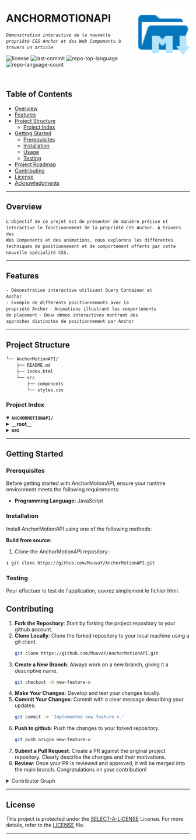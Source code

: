 <div align="left" style="position: relative;">
<img src="https://raw.githubusercontent.com/PKief/vscode-material-icon-theme/ec559a9f6bfd399b82bb44393651661b08aaf7ba/icons/folder-markdown-open.svg" align="right" width="30%" style="margin: -20px 0 0 20px;">
<h1>ANCHORMOTIONAPI</h1>
<p align="left">
	<em><code>Démonstration interactive de la nouvelle propriété CSS Anchor et des Web Components à travers un article</code></em>
</p>
<p align="left">
	<img src="https://img.shields.io/github/license/MuuvaY/AnchorMotionAPI?style=default&logo=opensourceinitiative&logoColor=white&color=0080ff" alt="license">
	<img src="https://img.shields.io/github/last-commit/MuuvaY/AnchorMotionAPI?style=default&logo=git&logoColor=white&color=0080ff" alt="last-commit">
	<img src="https://img.shields.io/github/languages/top/MuuvaY/AnchorMotionAPI?style=default&color=0080ff" alt="repo-top-language">
	<img src="https://img.shields.io/github/languages/count/MuuvaY/AnchorMotionAPI?style=default&color=0080ff" alt="repo-language-count">
</p>
<p align="left"><!-- default option, no dependency badges. -->
</p>
<p align="left">
	<!-- default option, no dependency badges. -->
</p>
</div>
<br clear="right">

##  Table of Contents

- [ Overview](#-overview)
- [ Features](#-features)
- [ Project Structure](#-project-structure)
  - [ Project Index](#-project-index)
- [ Getting Started](#-getting-started)
  - [ Prerequisites](#-prerequisites)
  - [ Installation](#-installation)
  - [ Usage](#-usage)
  - [ Testing](#-testing)
- [ Project Roadmap](#-project-roadmap)
- [ Contributing](#-contributing)
- [ License](#-license)
- [ Acknowledgments](#-acknowledgments)

---

##  Overview

<code>L'objectif de ce projet est de présenter de manière précise et interactive le fonctionnement de la propriété CSS Anchor. À travers des Web Components et des animations, nous explorons les différentes techniques de positionnement et de comportement offerts par cette nouvelle spécialité CSS.</code>

---

##  Features

<code>- Démonstration interactive utilisant Query Container et Anchor</code><br>
<code>- Exemple de différents positionnements avec la propriété Anchor</code>
<code>- Animations illustrant les comportements de placement</code>
<code>- Deux démos interactives montrant des approches distinctes de positionnement par Anchor</code>

---

##  Project Structure

```sh
└── AnchorMotionAPI/
    ├── README.md
    ├── index.html
    └── src
        ├── components
        └── styles.css
```


###  Project Index
<details open>
	<summary><b><code>ANCHORMOTIONAPI/</code></b></summary>
	<details> <!-- __root__ Submodule -->
		<summary><b>__root__</b></summary>
		<blockquote>
			<table>
			<tr>
				<td><b><a href='https://github.com/MuuvaY/AnchorMotionAPI/blob/master/index.html'>index.html</a></b></td>
				<td><code>Page d'accueil</code></td>
			</tr>
			</table>
		</blockquote>
	</details>
	<details> <!-- src Submodule -->
		<summary><b>src</b></summary>
		<blockquote>
			<table>
			<tr>
				<td><b><a href='https://github.com/MuuvaY/AnchorMotionAPI/blob/master/src/styles.css'>styles.css</a></b></td>
				<td><code>Page css du site</code></td>
			</tr>
			</table>
			<details>
				<summary><b>components</b></summary>
				<blockquote>
					<table>
					<tr>
						<td><b><a href='https://github.com/MuuvaY/AnchorMotionAPI/blob/master/src/components/compatibility-section.js'>compatibility-section.js</a></b></td>
						<td><code>Petit web component pour réduire du code dans la section compatibility</code></td>
					</tr>
					<tr>
						<td><b><a href='https://github.com/MuuvaY/AnchorMotionAPI/blob/master/src/components/anchor-code.js'>anchor-code.js</a></b></td>
						<td><code>Web component utilisé pour mettre à jour du code dynamiquement</code></td>
					</tr>
					<tr>
						<td><b><a href='https://github.com/MuuvaY/AnchorMotionAPI/blob/master/src/components/anchor.js'>anchor.js</a></b></td>
						<td><code>Code qui va positionner les éléments de la deuxième démo</code></td>
					</tr>
					<tr>
						<td><b><a href='https://github.com/MuuvaY/AnchorMotionAPI/blob/master/src/components/show-code.js'>show-code.js</a></b></td>
						<td><code>Code utilisé pour les bouts de certains éléments de l'article</code></td>
					</tr>
					<tr>
						<td><b><a href='https://github.com/MuuvaY/AnchorMotionAPI/blob/master/src/components/anchor-btn.js'>anchor-btn.js</a></b></td>
						<td><code>Code utilisé pour les boutons qui vont avoir un impact sur les positions d'un élément</code></td>
					</tr>
					<tr>
						<td><b><a href='https://github.com/MuuvaY/AnchorMotionAPI/blob/master/src/components/anchor-exemple.js'>anchor-exemple.js</a></b></td>
						<td><code>Première demo utilisant un autre fonctionnement</code></td>
					</tr>
					</table>
				</blockquote>
			</details>
		</blockquote>
	</details>
</details>

---
##  Getting Started

###  Prerequisites

Before getting started with AnchorMotionAPI, ensure your runtime environment meets the following requirements:

- **Programming Language:** JavaScript


###  Installation

Install AnchorMotionAPI using one of the following methods:

**Build from source:**

1. Clone the AnchorMotionAPI repository:
```sh
❯ git clone https://github.com/MuuvaY/AnchorMotionAPI.git
```


###  Testing

Pour effectuer le test de l'application, ouvrez simplement le fichier html.

##  Contributing


1. **Fork the Repository**: Start by forking the project repository to your github account.
2. **Clone Locally**: Clone the forked repository to your local machine using a git client.
   ```sh
   git clone https://github.com/MuuvaY/AnchorMotionAPI.git
   ```
3. **Create a New Branch**: Always work on a new branch, giving it a descriptive name.
   ```sh
   git checkout -b new-feature-x
   ```
4. **Make Your Changes**: Develop and test your changes locally.
5. **Commit Your Changes**: Commit with a clear message describing your updates.
   ```sh
   git commit -m 'Implemented new feature x.'
   ```
6. **Push to github**: Push the changes to your forked repository.
   ```sh
   git push origin new-feature-x
   ```
7. **Submit a Pull Request**: Create a PR against the original project repository. Clearly describe the changes and their motivations.
8. **Review**: Once your PR is reviewed and approved, it will be merged into the main branch. Congratulations on your contribution!
</details>

<details closed>
<summary>Contributor Graph</summary>
<br>
<p align="left">
   <a href="https://github.com{/MuuvaY/AnchorMotionAPI/}graphs/contributors">
      <img src="https://contrib.rocks/image?repo=MuuvaY/AnchorMotionAPI">
   </a>
</p>
</details>

---

##  License

This project is protected under the [SELECT-A-LICENSE](https://choosealicense.com/licenses) License. For more details, refer to the [LICENSE](https://choosealicense.com/licenses/) file.

---